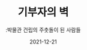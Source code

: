 ---
title: 기부자의 벽
subtitle: ":박물관 건립의 주춧돌이 된 사람들"
date: 2021-12-21
summary: 전쟁과여성인권박물관이 건립되기까지 주춧돌이 되어 준 후원자들의 명단이 2층 중앙 벽면에 새겨져 있다. 기부자의 벽에는 약 7,500여 명의 이름이 새겨져 있다. 이 중 국내 개인은 5,600여 명, 국내 단체 및 기관 400여 곳에 이른다. 국내뿐만 아니라 국외에서도 1,500여 개인 및 단체가 박물관 건립에 힘써 주었다. 특히 이 중 일본인과 일본단체가 무려 1,400여 건을 차지하고 있다.
weight: 11
image: https://wwm-r2.womenandwar.workers.dev/exhibition/(3)2층/기부자의벽/LHS_0794.jpg
layout: view01
resources:
- partial_layout: full-1
  components: 
  - name: 기부자의벽
    params:
      icon: photo
    src: https://wwm-r2.womenandwar.workers.dev/exhibition/(3)2층/기부자의벽/LHS_0794.jpg
    description:
    target: /items/32층/기부자의벽/lhs_0749
- partial_layout: horizontal-2
  components: 
    - name: 기부자의 벽(확대1)
      params:
        icon: photo
      src: https://wwm-r2.womenandwar.workers.dev/exhibition/(3)2층/기부자의벽/L1755124.jpg
      description:
      target:
    - name: 기부자의 벽(확대2)
      params:
        icon: photo
      src: https://wwm-r2.womenandwar.workers.dev/exhibition/(3)2층/기부자의벽/L1755129.jpg
      description:
      target:
- partial_layout: horizontal-2
  components: 
    - name: 기부자의 벽(박물관 내 모습1)
      params:
        icon: photo
      src: https://wwm-r2.womenandwar.workers.dev/exhibition/(3)2층/기부자의벽/LHS_0116.jpg
      description:
      target:
    - name: 기부자의 벽(박물관 내 모습 2)
      params:
        icon: photo
      src: https://wwm-r2.womenandwar.workers.dev/exhibition/(3)2층/기부자의벽/LHS_0792.jpg
      description:
      target:              
---